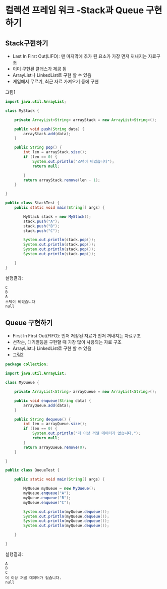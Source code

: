 # 컬렉션 프레임 워크 -Stack과 Queue 구현하기
## Stack구현하기
- Last In First Out(LIFO): 맨 마지막에 추가 된 요소가 가장 먼저 꺼내지는 자료구조
- 이미 구현된 클래스가 제공 됨
- ArrayList나 LinkedList로 구현 할 수 있음
- 게임에서 무르기, 최근 자료 가져오기 등에 구현

그림1

```java
import java.util.ArrayList;

class MyStack {

	private ArrayList<String> arrayStack = new ArrayList<String>();

	public void push(String data) {
		arrayStack.add(data);
	}

	public String pop() {
		int len = arrayStack.size();
		if (len == 0) {
			System.out.println("스택이 비었습니다");
			return null;

		}
		return arrayStack.remove(len - 1);
	}

}

public class StackTest {
	public static void main(String[] args) {

		MyStack stack = new MyStack();
		stack.push("A");
		stack.push("B");
		stack.push("C");

		System.out.println(stack.pop());
		System.out.println(stack.pop());
		System.out.println(stack.pop());
		System.out.println(stack.pop());

	}
}
```

실행결과: 

```
C
B
A
스택이 비었습니다
null

```

## Queue 구현하기
- First In First Out(FIFO): 먼저 저장된 자료가 먼저 꺼내지는 자료구조
- 선착순, 대기열등을 구현할 때 가장 많이 사용되는 자료 구조
- ArrayList나 LinkedList로 구현 할 수 있음
- 그림2

```java
package collection;

import java.util.ArrayList;

class MyQueue {

	private ArrayList<String> arrayQueue = new ArrayList<String>();

	public void enqueue(String data) {
		arrayQueue.add(data);
	}

	public String dequeue() {
		int len = arrayQueue.size();
		if (len == 0) {
			System.out.println("더 이상 꺼낼 데이터가 없습니다.");
			return null;
		}
		return arrayQueue.remove(0);
	}

}

public class QueueTest {

	public static void main(String[] args) {

		MyQueue myQueue = new MyQueue();
		myQueue.enqueue("A");
		myQueue.enqueue("B");
		myQueue.enqueue("C");

		System.out.println(myQueue.dequeue());
		System.out.println(myQueue.dequeue());
		System.out.println(myQueue.dequeue());
		System.out.println(myQueue.dequeue());

	}

}

```

실행결과:

```
A
B
C
더 이상 꺼낼 데이터가 없습니다.
null
```